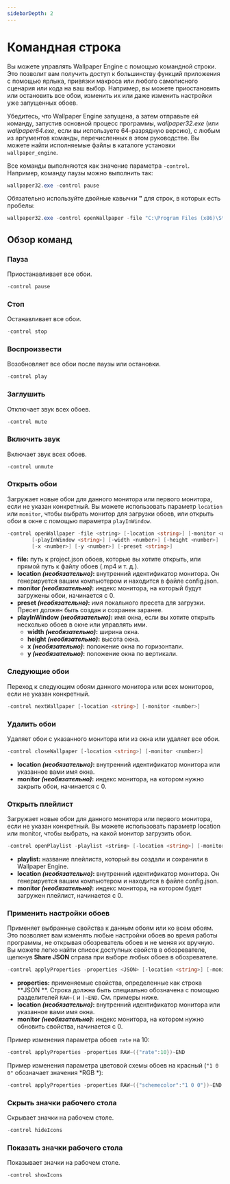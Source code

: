 ```yaml
---
sidebarDepth: 2
---
```


# Командная строка

Вы можете управлять Wallpaper Engine с помощью командной строки. Это позволит вам получить доступ к большинству функций приложения с помощью ярлыка, привязки макроса или любого самописного сценария или кода на ваш выбор. Например, вы можете приостановить или остановить все обои, изменить их или даже изменить настройки уже запущенных обоев.

Убедитесь, что Wallpaper Engine запущена, а затем отправьте ей команду, запустив основной процесс программы, *wallpaper32.exe* (или *wallpaper64.exe*, если вы используете 64-разрядную версию), с любым из аргументов команды, перечисленных в этом руководстве. Вы можете найти исполняемые файлы в каталоге установки `wallpaper_engine`.

Все команды выполняются как значение параметра `-control`. Например, команду паузы можно выполнить так:

``` powershell
wallpaper32.exe -control pause
```

Обязательно используйте двойные кавычки **"** для строк, в которых есть пробелы:

``` powershell
wallpaper32.exe -control openWallpaper -file "C:\Program Files (x86)\Steam\steamapps\common\wallpaper_engine\projects\myprojects\myWallpaper\project.json"
```

## Обзор команд

### Пауза

Приостанавливает все обои.

``` powershell
-control pause
```

### Стоп

Останавливает все обои.

``` powershell
-control stop
```

### Воспроизвести

Возобновляет все обои после паузы или остановки.

``` powershell
-control play
```

### Заглушить

Отключает звук всех обоев.

``` powershell
-control mute
```

### Включить звук

Включает звук всех обоев.

``` powershell
-control unmute
```

### Открыть обои

Загружает новые обои для данного монитора или первого монитора, если не указан конкретный. Вы можете использовать параметр `location` или `monitor`, чтобы выбрать монитор для загрузки обоев, или открыть обои в окне с помощью параметра `playInWindow`.

``` powershell
-control openWallpaper -file <string> [-location <string>] [-monitor <number>]
        [-playInWindow <string>] [-width <number>] [-height <number>]
        [-x <number>] [-y <number>] [-preset <string>]
```

* **file:** путь к project.json обоев, которые вы хотите открыть, или прямой путь к файлу обоев (.mp4 и т. д.).
* **location *(необязательно)*:** внутренний идентификатор монитора. Он генерируется вашим компьютером и находится в файле config.json.
* **monitor *(необязательно)*:** индекс монитора, на который будут загружены обои, начинается с 0.
* **preset *(необязательно)*:** имя локального пресета для загрузки. Пресет должен быть создан и сохранен заранее.
* **playInWindow *(необязательно)*:** имя окна, если вы хотите открыть несколько обоев в окне или управлять ими.
  * **width *(необязательно)*:** ширина окна.
  * **height *(необязательно)*:** высота окна.
  * **x *(необязательно)*:** положение окна по горизонтали.
  * **y *(необязательно)*:** положение окна по вертикали.

### Следующие обои

Переход к следующим обоям данного монитора или всех мониторов, если не указан конкретный.

``` powershell
-control nextWallpaper [-location <string>] [-monitor <number>]
```

### Удалить обои

Удаляет обои с указанного монитора или из окна или удаляет все обои.

``` powershell
-control closeWallpaper [-location <string>] [-monitor <number>]
```

* **location *(необязательно)*:** внутренний идентификатор монитора или указанное вами имя окна.
* **monitor *(необязательно)*:** индекс монитора, на котором нужно закрыть обои, начинается с 0.

### Открыть плейлист

Загружает новые обои для данного монитора или первого монитора, если не указан конкретный. Вы можете использовать параметр location или monitor, чтобы выбрать, на какой монитор загрузить обои.

``` powershell
-control openPlaylist -playlist <string> [-location <string>] [-monitor <number>]
```

* **playlist:** название плейлиста, который вы создали и сохранили в Wallpaper Engine.
* **location *(необязательно)*:** внутренний идентификатор монитора. Он генерируется вашим компьютером и находится в файле config.json.
* **monitor *(необязательно)*:** индекс монитора, на котором будет загружен плейлист, начинается с 0.

### Применить настройки обоев

Применяет выбранные свойства к данным обоям или ко всем обоям. Это позволяет вам изменять любые настройки обоев во время работы программы, не открывая обозреватель обоев и не меняя их вручную. Вы можете легко найти список доступных свойств в обозревателе, щелкнув **Share JSON** справа при выборе любых обоев в обозревателе.

``` powershell
-control applyProperties -properties <JSON> [-location <string>] [-monitor <number>]
```

* **properties:** применяемые свойства, определенные как строка **JSON **. Строка должна быть специально обозначена с помощью разделителей `RAW~(` и `)~END`. См. примеры ниже.
* **location *(необязательно)*:** внутренний идентификатор монитора или указанное вами имя окна.
* **monitor *(необязательно)*:** индекс монитора, на котором нужно обновить свойства, начинается с 0.

Пример изменения параметра обоев `rate` на 10:

``` cpp 
-control applyProperties -properties RAW~({"rate":10})~END
```

Пример изменения параметра цветовой схемы обоев на красный (`"1 0 0"` обозначает значения *RGB *):

``` cpp
-control applyProperties -properties RAW~({"schemecolor":"1 0 0"})~END
```

### Скрыть значки рабочего стола

Скрывает значки на рабочем столе.

``` powershell
-control hideIcons
```

### Показать значки рабочего стола

Показывает значки на рабочем столе.

``` powershell
-control showIcons
```

